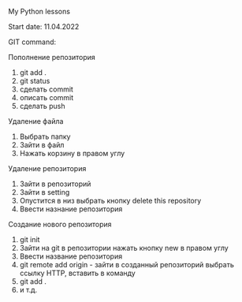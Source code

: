 My Python lessons

Start date: 11.04.2022

GIT command:

Пополнение репозитория
1. git add .
2. git status
3. сделать commit
4. описать commit
5. сделать push

Удаление файла
1. Выбрать папку
2. Зайти в файл
3. Нажать корзину в правом углу

Удаление репозитория
1. Зайти в репозиторий 
2. Зайти в setting
3. Опустится в низ выбрать кнопку delete this repository
4. Ввести назнание репозитория

Создание нового репозитория
1. git init
2. Зайти на git в репозитории нажать кнопку new в правом углу
3. Ввести название репозитория
4. git remote add origin <link> - зайти в созданный репозиторий
выбрать ссылку HTTP, вставить в команду
5. git add .
6. и т.д.
